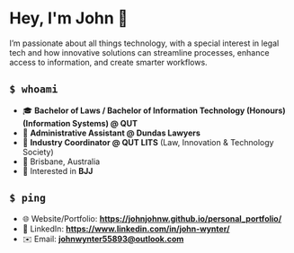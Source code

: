 # Hey, I'm John 👋

I’m passionate about all things technology, with a special interest in legal tech and how innovative solutions can streamline processes, enhance access to information, and create smarter workflows.

## `$ whoami`

* 🎓 **Bachelor of Laws / Bachelor of Information Technology (Honours) (Information Systems) @ QUT**
* 💼 **Administrative Assistant @ Dundas Lawyers**
* 🤝 **Industry Coordinator @ QUT LITS** (Law, Innovation & Technology Society)
* 📍 Brisbane, Australia
* 🥋 Interested in **BJJ**

## `$ ping`

* 🌐 Website/Portfolio: **https://johnjohnw.github.io/personal_portfolio/**
* 💼 LinkedIn: **https://www.linkedin.com/in/john-wynter/**
* ✉️ Email: **[johnwynter55893@outlook.com](mailto:johnwynter55893@outlook.com)**
